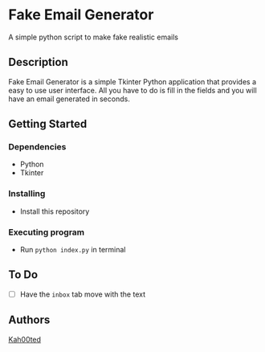 # Fake Email Generator

 A simple python script to make fake realistic emails

## Description

Fake Email Generator is a simple Tkinter Python application that provides a easy to use user interface. All you have to do is fill in the fields and you will have an email generated in seconds.

## Getting Started

### Dependencies

* Python
* Tkinter

### Installing

* Install this repository

### Executing program

* Run ```python index.py``` in terminal

## To Do

- [ ] Have the ```inbox``` tab move with the text

## Authors

[Kah00ted](https://github.com/Kah00ted)
